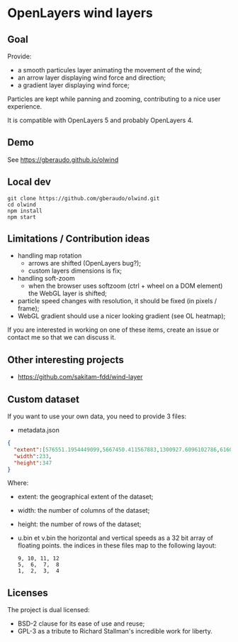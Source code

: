 # OpenLayers wind layers

## Goal

Provide:
- a smooth particules layer animating the movement of the wind;
- an arrow layer displaying wind force and direction;
- a gradient layer displaying wind force;

Particles are kept while panning and zooming, contributing to a nice user experience.

It is compatible with OpenLayers 5 and probably OpenLayers 4.


## Demo
See https://gberaudo.github.io/olwind


## Local dev
```
git clone https://github.com/gberaudo/olwind.git
cd olwind
npm install
npm start
```

## Limitations / Contribution ideas


- handling map rotation
  - arrows are shifted (OpenLayers bug?);
  - custom layers dimensions is fix;
- handling soft-zoom
  - when the browser uses softzoom (ctrl + wheel on a DOM element) the WebGL layer is shifted;
- particle speed changes with resolution, it should be fixed (in pixels / frame);
- WebGL gradient should use a nicer looking gradient (see OL heatmap);

If you are interested in working on one of these items, create an issue or contact me so that we can discuss it.


## Other interesting projects

- https://github.com/sakitam-fdd/wind-layer


## Custom dataset

If you want to use your own data, you need to provide 3 files:

- metadata.json
```json
{
  "extent":[576551.1954449099,5667450.411567883,1300927.6096102786,6160637.315193227],
  "width":233,
  "height":347
}
```

Where:
  - extent: the geographical extent of the dataset;
  - width: the number of columns of the dataset;
  - height: the number of rows of the dataset;

- u.bin et v.bin
  the horizontal and vertical speeds as a 32 bit array of floating points.
  the indices in these files map to the following layout:
  ```
  9, 10, 11, 12
  5,  6,  7,  8
  1,  2,  3,  4
  ```

## Licenses

The project is dual licensed:
- BSD-2 clause for its ease of use and reuse;
- GPL-3 as a tribute to Richard Stallman's incredible work for liberty.
